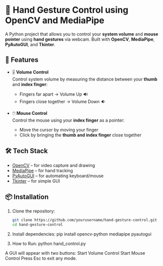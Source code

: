 # 🤚 Hand Gesture Control using OpenCV and MediaPipe

A Python project that allows you to control your **system volume** and **mouse pointer** using **hand gestures** via webcam. Built with **OpenCV**, **MediaPipe**, **PyAutoGUI**, and **Tkinter**.

## 🧠 Features

- 🎚️ **Volume Control**  
  Control system volume by measuring the distance between your **thumb** and **index finger**:
  - Fingers far apart → Volume Up 🔊
  - Fingers close together → Volume Down 🔉

- 🖱️ **Mouse Control**  
  Control the mouse using your **index finger** as a pointer:
  - Move the cursor by moving your finger
  - Click by bringing the **thumb and index finger** close together

## 🛠️ Tech Stack

- [OpenCV](https://opencv.org/) – for video capture and drawing
- [MediaPipe](https://mediapipe.dev/) – for hand tracking
- [PyAutoGUI](https://pyautogui.readthedocs.io/) – for automating keyboard/mouse
- [Tkinter](https://docs.python.org/3/library/tkinter.html) – for simple GUI

## 📦 Installation

1. Clone the repository:

   ```bash
   git clone https://github.com/yourusername/hand-gesture-control.git
   cd hand-gesture-control
2. Install dependencies:
  pip install opencv-python mediapipe pyautogui

3. How to Run:
   python hand_control.py
   
A GUI will appear with two buttons:
              Start Volume Control
              Start Mouse Control
              Press Esc to exit any mode.

